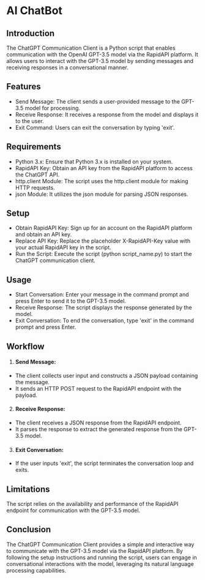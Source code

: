 # AI ChatBot

## Introduction
The ChatGPT Communication Client is a Python script that enables communication with the OpenAI GPT-3.5 model via the RapidAPI platform. It allows users to interact with the GPT-3.5 model by sending messages and receiving responses in a conversational manner.

## Features
- Send Message: The client sends a user-provided message to the GPT-3.5 model for processing.
- Receive Response: It receives a response from the model and displays it to the user.
- Exit Command: Users can exit the conversation by typing 'exit'.

## Requirements
- Python 3.x: Ensure that Python 3.x is installed on your system.
- RapidAPI Key: Obtain an API key from the RapidAPI platform to access the ChatGPT API.
- http.client Module: The script uses the http.client module for making HTTP requests.
- json Module: It utilizes the json module for parsing JSON responses.

## Setup
- Obtain RapidAPI Key: Sign up for an account on the RapidAPI platform and obtain an API key.
- Replace API Key: Replace the placeholder X-RapidAPI-Key value with your actual RapidAPI key in the script.
- Run the Script: Execute the script (python script_name.py) to start the ChatGPT communication client.

## Usage
- Start Conversation: Enter your message in the command prompt and press Enter to send it to the GPT-3.5 model.
- Receive Response: The script displays the response generated by the model.
- Exit Conversation: To end the conversation, type 'exit' in the command prompt and press Enter.

## Workflow
1. #### Send Message:
- The client collects user input and constructs a JSON payload containing the message.
- It sends an HTTP POST request to the RapidAPI endpoint with the payload.
2. #### Receive Response:
- The client receives a JSON response from the RapidAPI endpoint.
- It parses the response to extract the generated response from the GPT-3.5 model.
3. #### Exit Conversation:
- If the user inputs 'exit', the script terminates the conversation loop and exits.

## Limitations
The script relies on the availability and performance of the RapidAPI endpoint for communication with the GPT-3.5 model.

## Conclusion
The ChatGPT Communication Client provides a simple and interactive way to communicate with the GPT-3.5 model via the RapidAPI platform. By following the setup instructions and running the script, users can engage in conversational interactions with the model, leveraging its natural language processing capabilities.
